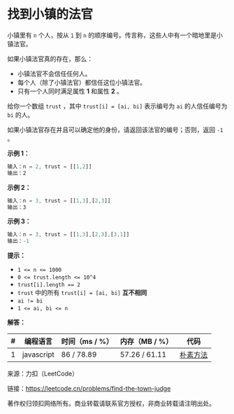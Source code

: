 # 找到小镇的法官

小镇里有 `n` 个人，按从 `1` 到 `n` 的顺序编号。传言称，这些人中有一个暗地里是小镇法官。

如果小镇法官真的存在，那么：

- 小镇法官不会信任任何人。
- 每个人（除了小镇法官）都信任这位小镇法官。
- 只有一个人同时满足属性 **1** 和属性 **2** 。

给你一个数组 `trust` ，其中 `trust[i] = [ai, bi]` 表示编号为 `ai` 的人信任编号为 `bi` 的人。

如果小镇法官存在并且可以确定他的身份，请返回该法官的编号；否则，返回 `-1` 。

**示例 1：**

``` javascript
输入：n = 2, trust = [[1,2]]
输出：2
```

**示例 2：**

``` javascript
输入：n = 3, trust = [[1,3],[2,3]]
输出：3
```

**示例 3：**

``` javascript
输入：n = 3, trust = [[1,3],[2,3],[3,1]]
输出：-1
```

**提示：**

- `1 <= n <= 1000`
- `0 <= trust.length <= 10^4`
- `trust[i].length == 2`
- `trust` 中的所有 `trust[i] = [ai, bi]` **互不相同**
- `ai != bi`
- `1 <= ai, bi <= n`

**解答：**

**#**|**编程语言**|**时间（ms / %）**|**内存（MB / %）**|**代码**
--|--|--|--|--
1|javascript|86 / 78.89|57.26 / 61.11|[朴素方法](./javascript/ac_v1.js)

来源：力扣（LeetCode）

链接：https://leetcode.cn/problems/find-the-town-judge

著作权归领扣网络所有。商业转载请联系官方授权，非商业转载请注明出处。
